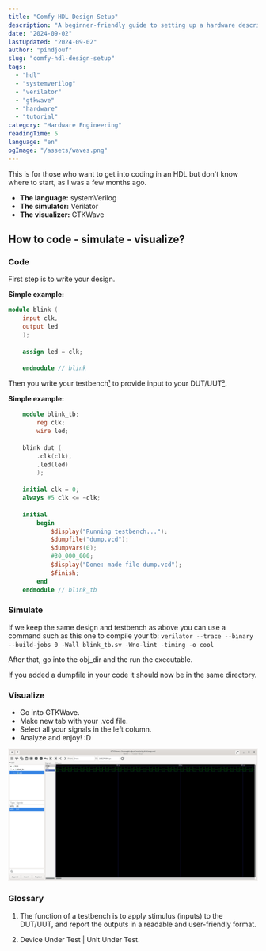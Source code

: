 ```yaml
---
title: "Comfy HDL Design Setup"
description: "A beginner-friendly guide to setting up a hardware description language (HDL) development environment with SystemVerilog, Verilator, and GTKWave."
date: "2024-09-02"
lastUpdated: "2024-09-02"
author: "pindjouf"
slug: "comfy-hdl-design-setup"
tags:
  - "hdl"
  - "systemverilog"
  - "verilator"
  - "gtkwave"
  - "hardware"
  - "tutorial"
category: "Hardware Engineering"
readingTime: 5
language: "en"
ogImage: "/assets/waves.png"
---
```


This is for those who want to get into coding in an HDL but don't know where to start, as I was a few months ago.

*   **The language:** systemVerilog
*   **The simulator:** Verilator
*   **The visualizer:** GTKWave

## How to code - simulate - visualize?

### Code

First step is to write your design.

**Simple example:**

```verilog
module blink ( 
    input clk,
    output led
    );

    assign led = clk;
    
    endmodule // blink
```

Then you write your testbench[¹](#glossary) to provide input to your DUT/UUT[²](#glossary).

**Simple example:**

```verilog
    module blink_tb;
        reg clk;
        wire led;

    blink dut (
        .clk(clk),
        .led(led)
        );
   
    initial clk = 0;
    always #5 clk <= ~clk;
  
    initial 
        begin
            $display("Running testbench...");
            $dumpfile("dump.vcd");
            $dumpvars(0);
            #30_000_000;
            $display("Done: made file dump.vcd");
            $finish;
        end
    endmodule // blink_tb
```

### Simulate

If we keep the same design and testbench as above you can use a command such as this one to compile your tb: `verilator --trace --binary --build-jobs 0 -Wall blink_tb.sv -Wno-lint -timing -o cool`

After that, go into the obj\_dir and the run the executable.

If you added a dumpfile in your code it should now be in the same directory.

### Visualize

*   Go into GTKWave.
*   Make new tab with your .vcd file.
*   Select all your signals in the left column.
*   Analyze and enjoy! :D

![electrical waves](/assets/waves.png)

### Glossary

1.  The function of a testbench is to apply stimulus (inputs) to the DUT/UUT, and report the outputs in a readable and user-friendly format.
  
2.  Device Under Test | Unit Under Test.
